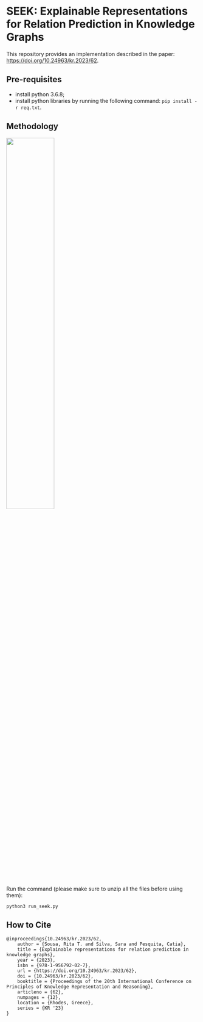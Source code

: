 # SEEK: Explainable Representations for Relation Prediction in Knowledge Graphs

This repository provides an implementation described in the paper: https://doi.org/10.24963/kr.2023/62.

## Pre-requisites
* install python 3.6.8;
* install python libraries by running the following command:  ```pip install -r req.txt```.

## Methodology

<img src="https://github.com/liseda-lab/seek/blob/main/methodology.png" width="50%"/>

Run the command (please make sure to unzip all the files before using them):
```
python3 run_seek.py
```

## How to Cite

```
@inproceedings{10.24963/kr.2023/62,
    author = {Sousa, Rita T. and Silva, Sara and Pesquita, Catia},
    title = {Explainable representations for relation prediction in knowledge graphs},
    year = {2023},
    isbn = {978-1-956792-02-7},
    url = {https://doi.org/10.24963/kr.2023/62},
    doi = {10.24963/kr.2023/62},
    booktitle = {Proceedings of the 20th International Conference on Principles of Knowledge Representation and Reasoning},
    articleno = {62},
    numpages = {12},
    location = {Rhodes, Greece},
    series = {KR '23}
}
```
